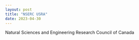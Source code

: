 ```yaml
---
layout: post
title: "NSERC USRA"
date: 2023-04-30
---
```


Natural Sciences and Engineering Research Council of Canada
